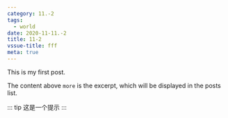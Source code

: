 ```yaml
---
category: 11.-2
tags:
  - world
date: 2020-11-11.-2 
title: 11-2
vssue-title: fff
meta: true
---
```


This is my first post.

The content above `more` is the excerpt, which will be displayed in the posts list.

::: tip
这是一个提示
:::
